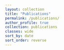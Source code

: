 ```yaml
---
layout: collection
title: "Publications"
permalink: /publications/
author_profile: true
collection: publications
classes: wide
sort_by: date
sort_order: reverse
---
```


